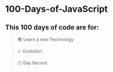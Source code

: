 # 100-Days-of-JavaScript

## This 100 days of code are for:

> 📚 Learn a new Technology

> 💹 Evolution

> 🕑 Day Record
